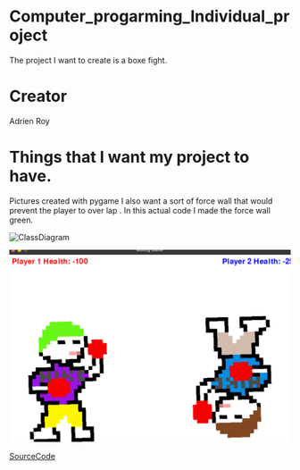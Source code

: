 # Computer_progarming_Individual_project
The project I want to create is a boxe fight.
# Creator
Adrien Roy
# Things that I want my project to have.
Pictures created with pygame I also want a sort of force wall that would prevent the player to over lap . In this actual code I made the force wall green.

![ClassDiagram](https://github.com/9721999/Computer_progarming_Individual_project/blob/main/IMG/Draw.io)

![Strartscreen](https://github.com/9721999/1v1-fight/blob/main/IMG/Start%20screen)

[SourceCode](https://github.com/9721999/1v1-fight/blob/main/Scr/Source%20code%20to%20pygame)
